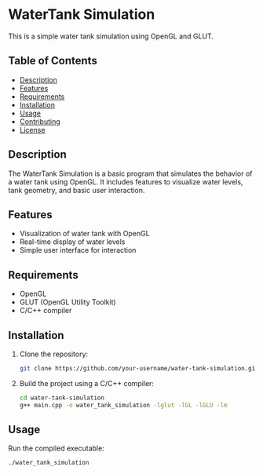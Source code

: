 # WaterTank Simulation

This is a simple water tank simulation using OpenGL and GLUT.

## Table of Contents

- [Description](#description)
- [Features](#features)
- [Requirements](#requirements)
- [Installation](#installation)
- [Usage](#usage)
- [Contributing](#contributing)
- [License](#license)

## Description

The WaterTank Simulation is a basic program that simulates the behavior of a water tank using OpenGL. It includes features to visualize water levels, tank geometry, and basic user interaction.

## Features

- Visualization of water tank with OpenGL
- Real-time display of water levels
- Simple user interface for interaction

## Requirements

- OpenGL
- GLUT (OpenGL Utility Toolkit)
- C/C++ compiler

## Installation

1. Clone the repository:

    ```bash
    git clone https://github.com/your-username/water-tank-simulation.git
    ```

2. Build the project using a C/C++ compiler:

    ```bash
    cd water-tank-simulation
    g++ main.cpp -o water_tank_simulation -lglut -lGL -lGLU -lm
    ```

## Usage

Run the compiled executable:

```bash
./water_tank_simulation
